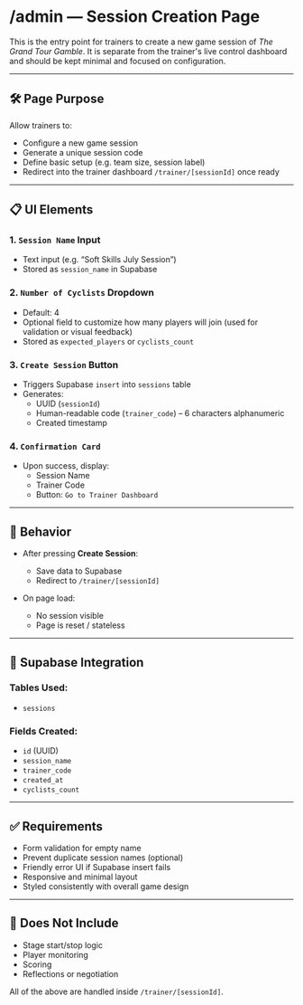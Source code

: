 # /admin — Session Creation Page

This is the entry point for trainers to create a new game session of *The Grand Tour Gamble*. It is separate from the trainer's live control dashboard and should be kept minimal and focused on configuration.

---

## 🛠️ Page Purpose

Allow trainers to:
- Configure a new game session
- Generate a unique session code
- Define basic setup (e.g. team size, session label)
- Redirect into the trainer dashboard `/trainer/[sessionId]` once ready

---

## 📋 UI Elements

### 1. `Session Name` Input
- Text input (e.g. “Soft Skills July Session”)
- Stored as `session_name` in Supabase

### 2. `Number of Cyclists` Dropdown
- Default: 4
- Optional field to customize how many players will join (used for validation or visual feedback)
- Stored as `expected_players` or `cyclists_count`

### 3. `Create Session` Button
- Triggers Supabase `insert` into `sessions` table
- Generates:
  - UUID (`sessionId`)
  - Human-readable code (`trainer_code`) – 6 characters alphanumeric
  - Created timestamp

### 4. `Confirmation Card`
- Upon success, display:
  - Session Name
  - Trainer Code
  - Button: `Go to Trainer Dashboard`

---

## 🔁 Behavior

- After pressing **Create Session**:
  - Save data to Supabase
  - Redirect to `/trainer/[sessionId]`

- On page load:
  - No session visible
  - Page is reset / stateless

---

## 🧠 Supabase Integration

### Tables Used:
- `sessions`

### Fields Created:
- `id` (UUID)
- `session_name`
- `trainer_code`
- `created_at`
- `cyclists_count`

---

## ✅ Requirements

- Form validation for empty name
- Prevent duplicate session names (optional)
- Friendly error UI if Supabase insert fails
- Responsive and minimal layout
- Styled consistently with overall game design

---

## 🚫 Does Not Include

- Stage start/stop logic
- Player monitoring
- Scoring
- Reflections or negotiation

All of the above are handled inside `/trainer/[sessionId]`.
